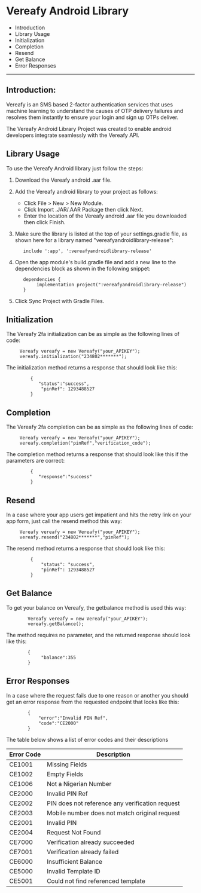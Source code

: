 # Vereafy Android Library

- Introduction
- Library Usage
- Initialization
- Completion
- Resend
- Get Balance
- Error Responses
----------

## Introduction:

Vereafy is an SMS based 2-factor authentication services that uses machine learning to understand the causes of OTP delivery failures and resolves them instantly to ensure your login and sign up OTPs deliver.

The Vereafy Android Library Project was created to enable android developers integrate seamlessly with the Vereafy API.

## Library Usage

To use the Vereafy Android library just follow the steps:
1. Download the Vereafy android .aar file.
2. Add the Vereafy android library to your project as follows:
   - Click File > New > New Module.
   - Click Import .JAR/.AAR Package then click Next.
   - Enter the location of the Vereafy android .aar file you downloaded then click Finish.
3. Make sure the library is listed at the top of your settings.gradle file, as shown here for a library named "vereafyandroidlibrary-release":

          include ':app', ':vereafyandroidlibrary-release'
          
4. Open the app module's build.gradle file and add a new line to the dependencies block as shown in the following snippet:

          dependencies {
               implementation project(":vereafyandroidlibrary-release")
          }

5. Click Sync Project with Gradle Files.

## Initialization

 The Vereafy 2fa initialization can be as simple as the following lines of code:

         Vereafy vereafy = new Vereafy("your_APIKEY");
         vereafy.initialization("234802*******");

The initialization method returns a response that should look like this:

             {
                "status":"success",
                 "pinRef": 1293488527
             }

## Completion

 The Vereafy 2fa completion can be as simple as the following lines of code:

         Vereafy vereafy = new Vereafy("your_APIKEY");
         vereafy.completion("pinRef","verification_code");

The completion method returns a response that should look like this if the parameters are correct:

             {
                "response":"success"
             }

## Resend

In a case where your app users get impatient and hits the retry link on your app form, just call the resend method this way:
 
         Vereafy vereafy = new Vereafy("your_APIKEY");
         vereafy.resend("234802*******","pinRef");

The resend method returns a response that should look like this:

             {
                 "status": "success",
                 "pinRef": 1293488527
             }

## Get Balance

To get your balance on Vereafy, the getbalance method is used this way:
            
            Vereafy vereafy = new Vereafy("your_APIKEY");
            vereafy.getBalance();
The method requires no parameter, and the returned response should look like this:

            {
                 "balance":355
            }

## Error Responses

In a case where the request fails due to one reason or another you should get an error response from the requested endpoint that looks like this:

            {
                "error":"Invalid PIN Ref",
                "code":"CE2000"
            }
            
The table below shows a list of error codes and their descriptions

|  Error Code                   |   Description        |    
|-------------------------------|----------------------|
| CE1001  | Missing Fields            |
| CE1002  | Empty Fields               | 
| CE1006  | Not a Nigerian Number               | 
| CE2000  | Invalid PIN Ref| 
| CE2002  | PIN does not reference any verification request| 
| CE2003  | Mobile number does not match original request| 
| CE2001  | Invalid PIN| 
| CE2004  | Request Not Found               | 
| CE7000  | Verification already succeeded     | 
| CE7001  | Verification already failed      | 
| CE6000  | Insufficient Balance     | 
| CE5000  | Invalid Template ID             | 
| CE5001  | Could not find referenced template                | 
